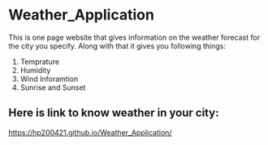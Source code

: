 # Weather_Application

This is one page website that gives information on the weather forecast for the city you specify.
Along with that it gives you following things:
1. Temprature 
2. Humidity
3. Wind Inforamtion
4. Sunrise and Sunset
## Here is link to know weather in your city:
https://hp200421.github.io/Weather_Application/
